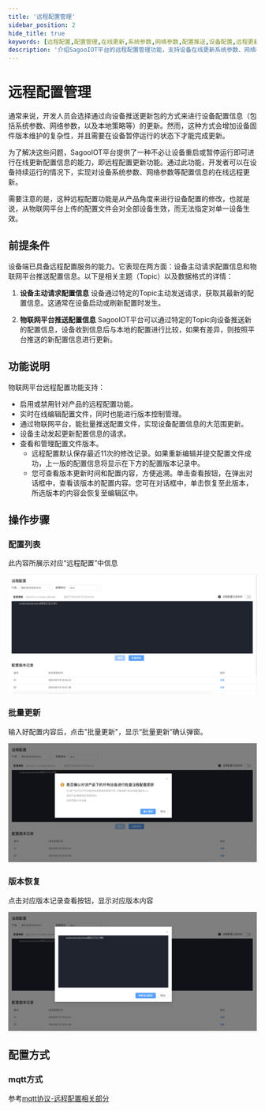```yaml
---
title: '远程配置管理'
sidebar_position: 2
hide_title: true
keywords: [远程配置,配置管理,在线更新,系统参数,网络参数,配置推送,设备配置,远程更新,配置文件,参数设置]
description: '介绍SagooIOT平台的远程配置管理功能，支持设备在线更新系统参数、网络参数等配置信息，无需设备重启即可完成更新。'
---
```


# 远程配置管理

通常来说，开发人员会选择通过向设备推送更新包的方式来进行设备配置信息（包括系统参数、网络参数，以及本地策略等）的更新。然而，这种方式会增加设备固件版本维护的复杂性，并且需要在设备暂停运行的状态下才能完成更新。

为了解决这些问题，SagooIOT平台提供了一种不必让设备重启或暂停运行即可进行在线更新配置信息的能力，即远程配置更新功能。通过此功能，开发者可以在设备持续运行的情况下，实现对设备系统参数、网络参数等配置信息的在线远程更新。

需要注意的是，这种远程配置功能是从产品角度来进行设备配置的修改，也就是说，从物联网平台上传的配置文件会对全部设备生效，而无法指定对单一设备生效。

## 前提条件

设备端已具备远程配置服务的能力。它表现在两方面：设备主动请求配置信息和物联网平台推送配置信息。以下是相关主题（Topic）以及数据格式的详情：

1. **设备主动请求配置信息**
   设备通过特定的Topic主动发送请求，获取其最新的配置信息。这通常在设备启动或刷新配置时发生。

2. **物联网平台推送配置信息**
   SagooIOT平台可以通过特定的Topic向设备推送新的配置信息，设备收到信息后与本地的配置进行比较，如果有差异，则按照平台推送的新配置信息进行更新。


## 功能说明
物联网平台远程配置功能支持：
* 启用或禁用针对产品的远程配置功能。
* 实时在线编辑配置文件，同时也能进行版本控制管理。
* 通过物联网平台，能批量推送配置文件，实现设备配置信息的大范围更新。
* 设备主动发起更新配置信息的请求。
* 查看和管理配置文件版本。
   * 远程配置默认保存最近11次的修改记录。如果重新编辑并提交配置文件成功，上一版的配置信息将显示在下方的配置版本记录中。
   * 您可查看版本更新时间和配置内容，方便追溯。单击查看按钮，在弹出对话框中，查看该版本的配置内容。您可在对话框中，单击恢复至此版本，所选版本的内容会恢复至编辑区中。

## 操作步骤

### **配置列表**

此内容所展示对应“远程配置”中信息

![list.png](../imgs/remoteconf/list.png)

### **批量更新**

输入好配置内容后，点击"批量更新"，显示“批量更新”确认弹窗。

![batch.png](../imgs/remoteconf/batch.png)

### **版本恢复**

点击对应版本记录查看按钮，显示对应版本内容

![restore.png](../imgs/remoteconf/restore.png)

## 配置方式

### mqtt方式

参考[mqtt协议-远程配置相关部分](/develop/protocol/mqtt_remote_config)
